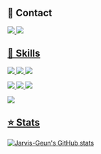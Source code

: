 ## 📧 Contact
<a href="https://velog.io/@jarvis_geun" target="_blank"><img src="https://img.shields.io/badge/Velog-20C997?style=round-square&logo=Velog&logoColor=white"/>
<a href="jarvis.geun@gmail.com" target="_blank"><img src="https://img.shields.io/badge/Gmail-FF0000?style=round-square&logo=Gmail&logoColor=FFFFFF"/>

## 💪 Skills
<a href="https://www.python.org/" target="_blank"><img src="https://img.shields.io/badge/Python-3670A0?style=round-square&logo=Python&logoColor=ffdd54"/>
<a href="https://pytorch.org/" target="_blank"><img src="https://img.shields.io/badge/PyTorch-%23EE4C2C.svg?style=round-square&logo=PyTorch&logoColor=white"/>
<a href="https://git-scm.com/" target="_blank"><img src="https://img.shields.io/badge/git-%23F05033.svg?style=round-flat&logo=git&logoColor=white"/>

<a href="https://nvidia.com" target="_blank"><img src="https://img.shields.io/badge/Jetson-%2376B900.svg?style=round-square&logo=nVIDIA&logoColor=white"/>
<a href="https://www.raspberrypi.com/" target="_blank"><img src="https://img.shields.io/badge/-RaspberryPi-C51A4A?style=round-flat&logo=Raspberry-Pi"/>
<a href="https://www.arduino.cc/" target="_blank"><img src="https://img.shields.io/badge/-Arduino-00979D?style=round-flat&logo=Arduino&logoColor=white"/>

<a href="https://slack.com" target="_blank"><img src="https://img.shields.io/badge/Slack-4A154B?style=round-square&logo=slack&logoColor=white"/>

## ⭐️ Stats
![Jarvis-Geun's GitHub stats](https://github-readme-stats.vercel.app/api?username=jarvis-geun&show_icons=true&theme=radical)
